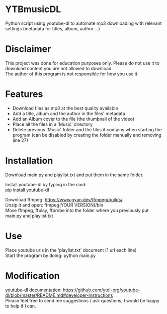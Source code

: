 # YTBmusicDL
Python script using youtube-dl to automate mp3 downloading with relevant settings (metadata for titles, album, author ...)

# Disclaimer
This project was done for education purposes only. Please do not use it to download content you are not allowed to download.  
The author of this program is not responsible for how you use it.

# Features
- Download files as mp3 at the best quality available
- Add a title, album and the author in the files' metadata  
- Add an Album cover to the file (the thumbnail of the video) 
- Place all the files in a 'Music' directory  
- Delete previous 'Music' folder and the files it contains when starting the program (can be disabled by creating the folder manually and removing line 27)


# Installation
Download main.py and playlist.txt and put them in the same folder.  

 Install youtube-dl by typing in the cmd:  
 pip install youtube-dl  
 
 Download ffmpeg: https://www.gyan.dev/ffmpeg/builds/  
 Unzip it and open: ffmpeg(YOUR VERSION)/bin  
 Move ffmpeg, ffplay, ffprobe into the folder where you previously put main.py and playlist.txt 

# Use
Place youtube urls in the 'playlist.txt' document (1 url each line)  
Start the program by doing: python main.py  

# Modification
youtube-dl documentation: https://github.com/ytdl-org/youtube-dl/blob/master/README.md#developer-instructions  
Please feel free to send me suggestions / ask questions, I would be happy to help if I can.
